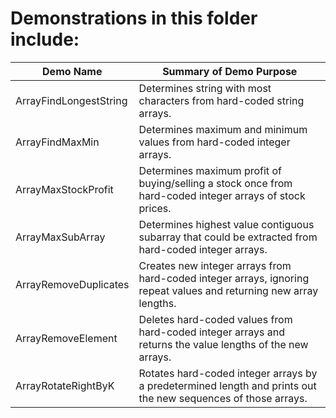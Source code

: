 # Demonstrations in this folder include:
  
| Demo Name | Summary of Demo Purpose |  
| ---------- | ---------- |  
| ArrayFindLongestString | Determines string with most characters from hard-coded string arrays. |  
| ArrayFindMaxMin | Determines maximum and minimum values from hard-coded integer arrays. |  
| ArrayMaxStockProfit | Determines maximum profit of buying/selling a stock once from hard-coded integer arrays of stock prices. |  
| ArrayMaxSubArray | Determines highest value contiguous subarray that could be extracted from hard-coded integer arrays. |  
| ArrayRemoveDuplicates | Creates new integer arrays from hard-coded integer arrays, ignoring repeat values and returning new array lengths. |  
| ArrayRemoveElement | Deletes hard-coded values from hard-coded integer arrays and returns the value lengths of the new arrays. |  
| ArrayRotateRightByK | Rotates hard-coded integer arrays by a predetermined length and prints out the new sequences of those arrays. |
